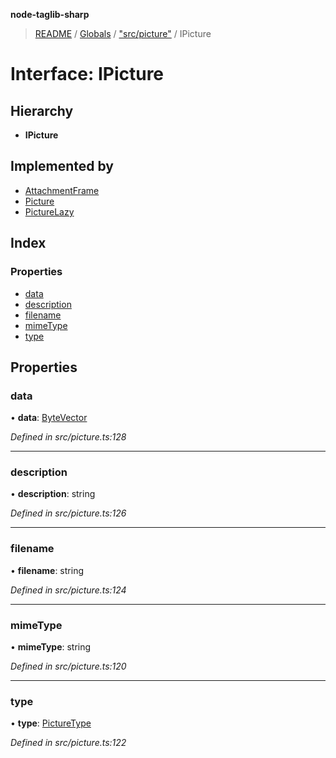 **node-taglib-sharp**

> [README](../README.md) / [Globals](../globals.md) / ["src/picture"](../modules/_src_picture_.md) / IPicture

# Interface: IPicture

## Hierarchy

* **IPicture**

## Implemented by

* [AttachmentFrame](../classes/_src_id3v2_frames_attachmentframe_.attachmentframe.md)
* [Picture](../classes/_src_picture_.picture.md)
* [PictureLazy](../classes/_src_picturelazy_.picturelazy.md)

## Index

### Properties

* [data](_src_picture_.ipicture.md#data)
* [description](_src_picture_.ipicture.md#description)
* [filename](_src_picture_.ipicture.md#filename)
* [mimeType](_src_picture_.ipicture.md#mimetype)
* [type](_src_picture_.ipicture.md#type)

## Properties

### data

•  **data**: [ByteVector](../classes/_src_bytevector_.bytevector.md)

*Defined in src/picture.ts:128*

___

### description

•  **description**: string

*Defined in src/picture.ts:126*

___

### filename

•  **filename**: string

*Defined in src/picture.ts:124*

___

### mimeType

•  **mimeType**: string

*Defined in src/picture.ts:120*

___

### type

•  **type**: [PictureType](../enums/_src_picture_.picturetype.md)

*Defined in src/picture.ts:122*
